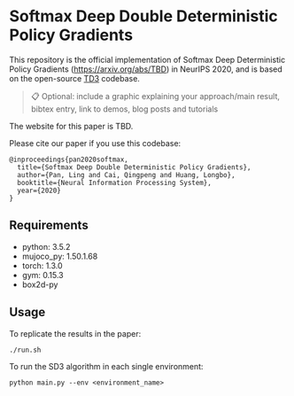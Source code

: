 # Softmax Deep Double Deterministic Policy Gradients

This repository is the official implementation of Softmax Deep Deterministic Policy Gradients (https://arxiv.org/abs/TBD) in NeurIPS 2020, and is based on the open-source [TD3](https://github.com/sfujim/TD3) codebase.

>📋  Optional: include a graphic explaining your approach/main result, bibtex entry, link to demos, blog posts and tutorials

The website for this paper is TBD.

Please cite our paper if you use this codebase:

```
@inproceedings{pan2020softmax,
  title={Softmax Deep Double Deterministic Policy Gradients},
  author={Pan, Ling and Cai, Qingpeng and Huang, Longbo},
  booktitle={Neural Information Processing System},
  year={2020}
}
```

## Requirements
- python: 3.5.2
- mujoco_py: 1.50.1.68
- torch: 1.3.0
- gym: 0.15.3
- box2d-py

## Usage
To replicate the results in the paper:
```
./run.sh
```
To run the SD3 algorithm in each single environment:

```
python main.py --env <environment_name>
```